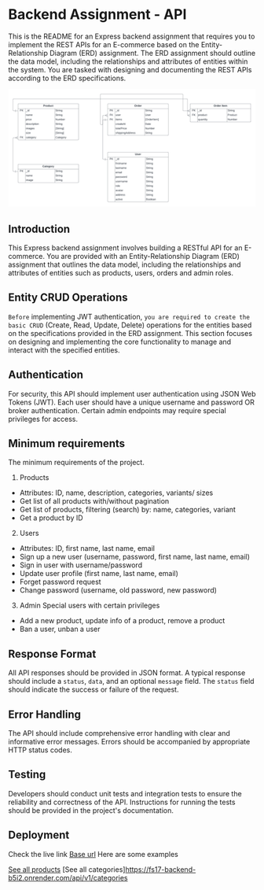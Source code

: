 # Backend Assignment - API

This is the README for an Express backend assignment that requires you to implement the REST APIs for an E-commerce based on the Entity-Relationship Diagram (ERD) assignment. The ERD assignment should outline the data model, including the relationships and attributes of entities within the system. You are tasked with designing and documenting the REST APIs according to the ERD specifications.

![ERD Diagram](./src/assets/images/ERD-ECOMMERCE.png)

## Introduction

This Express backend assignment involves building a RESTful API for an E-commerce. You are provided with an Entity-Relationship Diagram (ERD) assignment that outlines the data model, including the relationships and attributes of entities such as products, users, orders and admin roles.

## Entity CRUD Operations

`Before` implementing JWT authentication, `you are required to create the basic CRUD` (Create, Read, Update, Delete) operations for the entities based on the specifications provided in the ERD assignment. This section focuses on designing and implementing the core functionality to manage and interact with the specified entities.

## Authentication

For security, this API should implement user authentication using JSON Web Tokens (JWT). Each user should have a unique username and password OR broker authentication. Certain admin endpoints may require special privileges for access.

## Minimum requirements

The minimum requirements of the project.

1. Products

- Attributes: ID, name, description, categories, variants/ sizes
- Get list of all products with/without pagination
- Get list of products, filtering (search) by: name, categories, variant
- Get a product by ID

2. Users

- Attributes: ID, first name, last name, email
- Sign up a new user (username, password, first name, last name, email)
- Sign in user with username/password
- Update user profile (first name, last name, email)
- Forget password request
- Change password (username, old password, new password)

3. Admin
   Special users with certain privileges

- Add a new product, update info of a product, remove a product
- Ban a user, unban a user

## Response Format

All API responses should be provided in JSON format. A typical response should include a `status`, `data`, and an optional `message` field. The `status` field should indicate the success or failure of the request.

## Error Handling

The API should include comprehensive error handling with clear and informative error messages. Errors should be accompanied by appropriate HTTP status codes.

## Testing

Developers should conduct unit tests and integration tests to ensure the reliability and correctness of the API. Instructions for running the tests should be provided in the project's documentation.

## Deployment
Check the live link [Base url](https://fs17-backend-b5i2.onrender.com)
Here are some examples

[See all products](https://fs17-backend-b5i2.onrender.com/api/v1/products)
[See all categories]https://fs17-backend-b5i2.onrender.com/api/v1/categories